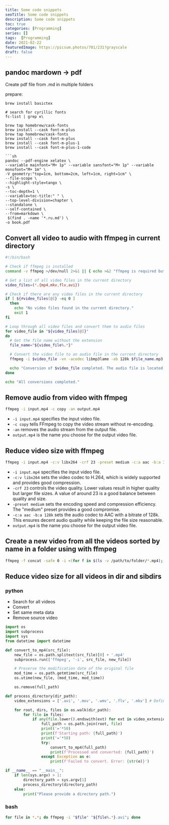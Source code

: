 ```yaml
---
title: Some code snippets
seoTitle: Some code snippets
description: Some code snippets
toc: true
categories: [Programming]
series: []
tags:  [Programming]
date: 2021-02-22
featuredImage: https://picsum.photos/701/231?grayscale
draft: false
---
```


## pandoc mardown -> pdf

Create pdf file from .md in multiple folders

prepare:

```
brew install basictex

# search for cyrillic fonts
fc-list | grep к\

brew tap homebrew/cask-fonts
brew install --cask font-m-plus
brew tap homebrew/cask-fonts
brew install --cask font-m-plus
brew install --cask font-m-plus-1
brew install --cask font-m-plus-1-code

```sh
pandoc --pdf-engine xelatex \
--variable mainfont="M+ 1p" --variable sansfont="M+ 1p" --variable monofont="M+ 1m" \
-V geometry:"top=1cm, bottom=2cm, left=1cm, right=1cm" \
--file-scope \
--highlight-style=tango \
-s \
--toc-depth=1 \
--variable=toc-title:" " \
--top-level-division=chapter \
--standalone \
--self-contained \
--from=markdown \
 $(find . -name '*.ru.md') \
-o book.pdf
```

## Convert all video to audio with ffmpeg in current directory

```sh
#!/bin/bash

# Check if ffmpeg is installed
command -v ffmpeg >/dev/null 2>&1 || { echo >&2 "ffmpeg is required but not installed. Aborting."; exit 1; }

# Get a list of all video files in the current directory
video_files=(*.{mp4,mkv,flv,avi})

# Check if there are any video files in the current directory
if [ ${#video_files[@]} -eq 0 ]
  then
    echo "No video files found in the current directory."
    exit 1
fi

# Loop through all video files and convert them to audio files
for video_file in "${video_files[@]}"
do
  # Get the file name without the extension
  file_name="${video_file%.*}"

  # Convert the video file to an audio file in the current directory
  ffmpeg -i $video_file -vn -acodec libmp3lame -ab 128k $file_name.mp3

  echo "Conversion of $video_file completed. The audio file is located in the current directory."
done

echo "All conversions completed."
```

## Remove audio from video with ffmpeg

```sh
ffmpeg -i input.mp4 -c copy -an output.mp4
```

- `-i input.mp4` specifies the input video file.
- `-c copy` tells FFmpeg to copy the video stream without re-encoding.
- `-an` removes the audio stream from the output file.
- `output.mp4` is the name you choose for the output video file.

## Reduce video size with ffmpeg

```sh
ffmpeg -i input.mp4 -c:v libx264 -crf 23 -preset medium -c:a aac -b:a 128k output.mp4
```

- `-i input.mp4` specifies the input video file.
- `-c:v libx264` sets the video codec to H.264, which is widely supported and provides good compression.
- `-crf 23` controls the video quality. Lower values result in higher quality but larger file sizes. A value of around 23 is a good balance between quality and size.
- `-preset medium` sets the encoding speed and compression efficiency. The "medium" preset provides a good compromise.
- `-c:a aac -b:a 128k` sets the audio codec to AAC with a bitrate of 128k. This ensures decent audio quality while keeping the file size reasonable.
- `output.mp4` is the name you choose for the output video file.

## Create a new video from all the videos sorted by name in a folder using with ffmpeg

```sh
ffmpeg -f concat -safe 0 -i <(for f in $(ls -v /path/to/folder/*.mp4); do echo "file '$PWD/$f'"; done) -c copy output.mp4
```

## Reduce video size for all videos in dir and sibdirs

### python

- Search for all videos
- Convert
- Set same meta data
- Remove source video

```python
import os
import subprocess
import sys
from datetime import datetime

def convert_to_mp4(src_file):
    new_file = os.path.splitext(src_file)[0] + '.mp4'
    subprocess.run(['ffmpeg', '-i', src_file, new_file])

    # Preserve the modification date of the original file
    mod_time = os.path.getmtime(src_file)
    os.utime(new_file, (mod_time, mod_time))

    os.remove(full_path)

def process_directory(dir_path):
    video_extensions = ['.avi', '.mov', '.wmv', '.flv', '.mkv'] # Define video file extensions

    for root, dirs, files in os.walk(dir_path):
        for file in files:
            if any(file.lower().endswith(ext) for ext in video_extensions):
                full_path = os.path.join(root, file)
                print('='*50)
                print(f'Starting path: {full_path}')
                print('='*50)
                try:
                    convert_to_mp4(full_path)
                    print(f'Processed and converted: {full_path}')
                except Exception as e:
                    print(f'Failed to convert. Error: {str(e)}')

if __name__ == "__main__":
    if len(sys.argv) > 1:
        directory_path = sys.argv[1]
        process_directory(directory_path)
    else:
        print("Please provide a directory path.")
```

### bash

```sh
for file in *.*; do ffmpeg -i "$file" "${file%.*}.avi"; done
```
